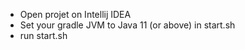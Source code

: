 - Open projet on Intellij IDEA
- Set your gradle JVM to Java 11 (or above) in start.sh
- run start.sh

